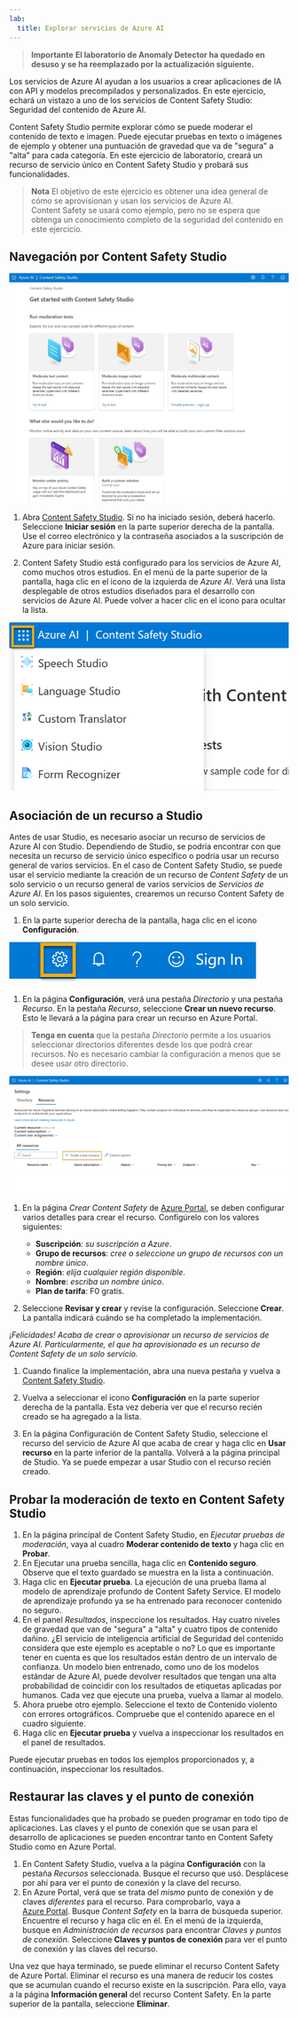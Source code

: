 ```yaml
---
lab:
  title: Explorar servicios de Azure AI
---
```


> **Importante**
> **El laboratorio de Anomaly Detector ha quedado en desuso y se ha reemplazado por la actualización siguiente.**

Los servicios de Azure AI ayudan a los usuarios a crear aplicaciones de IA con API y modelos precompilados y personalizados. En este ejercicio, echará un vistazo a uno de los servicios de Content Safety Studio: Seguridad del contenido de Azure AI. 

Content Safety Studio permite explorar cómo se puede moderar el contenido de texto e imagen. Puede ejecutar pruebas en texto o imágenes de ejemplo y obtener una puntuación de gravedad que va de "segura" a "alta" para cada categoría. En este ejercicio de laboratorio, creará un recurso de servicio único en Content Safety Studio y probará sus funcionalidades. 

> **Nota** El objetivo de este ejercicio es obtener una idea general de cómo se aprovisionan y usan los servicios de Azure AI. Content Safety se usará como ejemplo, pero no se espera que obtenga un conocimiento completo de la seguridad del contenido en este ejercicio.

## Navegación por Content Safety Studio 

![Captura de pantalla de la página de aterrizaje de Content Safety Studio.](./media/content-safety/content-safety-getting-started.png)


1. Abra [Content Safety Studio](https://contentsafety.cognitive.azure.com?azure-portal=true). Si no ha iniciado sesión, deberá hacerlo. Seleccione **Iniciar sesión** en la parte superior derecha de la pantalla. Use el correo electrónico y la contraseña asociados a la suscripción de Azure para iniciar sesión. 

1. Content Safety Studio está configurado para los servicios de Azure AI, como muchos otros estudios. En el menú de la parte superior de la pantalla, haga clic en el icono de la izquierda de *Azure AI*. Verá una lista desplegable de otros estudios diseñados para el desarrollo con servicios de Azure AI. Puede volver a hacer clic en el icono para ocultar la lista.

![Captura de pantalla del menú de Content Safety Studio con una selección de alternancia abierta para cambiar a otros estudios.](./media/content-safety/studio-toggle-icon.png)  

## Asociación de un recurso a Studio 

Antes de usar Studio, es necesario asociar un recurso de servicios de Azure AI con Studio. Dependiendo de Studio, se podría encontrar con que necesita un recurso de servicio único específico o podría usar un recurso general de varios servicios. En el caso de Content Safety Studio, se puede usar el servicio mediante la creación de un recurso de *Content Safety* de un solo servicio o un recurso general de varios servicios de *Servicios de Azure AI*. En los pasos siguientes, crearemos un recurso Content Safety de un solo servicio. 

1. En la parte superior derecha de la pantalla, haga clic en el icono **Configuración**. 

![Captura de pantalla del icono de Configuración en la parte superior derecha de la pantalla, junto a la campana, el signo de interrogación y los iconos de sonrisa.](./media/content-safety/settings-toggle.png)

1. En la página **Configuración**, verá una pestaña *Directorio* y una pestaña *Recurso*. En la pestaña *Recurso*, seleccione **Crear un nuevo recurso**. Esto le llevará a la página para crear un recurso en Azure Portal.

> **Tenga en cuenta** que la pestaña *Directorio* permite a los usuarios seleccionar directorios diferentes desde los que podrá crear recursos. No es necesario cambiar la configuración a menos que se desee usar otro directorio. 

![Captura de pantalla de dónde seleccionar la creación de un nuevo recurso en la página de configuración de Content Safety Studio.](./media/content-safety/create-new-resource-from-studio.png)

1. En la página *Crear Content Safety* de [Azure Portal](https://portal.azure.com?auzre-portal=true), se deben configurar varios detalles para crear el recurso. Configúrelo con los valores siguientes:
    - **Suscripción**: *su suscripción a Azure*.
    - **Grupo de recursos**: *cree o seleccione un grupo de recursos con un nombre único*.
    - **Región**: *elija cualquier región disponible*.
    - **Nombre**: *escriba un nombre único*.
    - **Plan de tarifa**: F0 gratis.

1. Seleccione **Revisar y crear** y revise la configuración. Seleccione **Crear**. La pantalla indicará cuándo se ha completado la implementación. 

*¡Felicidades! Acaba de crear o aprovisionar un recurso de servicios de Azure AI. Particularmente, el que ha aprovisionado es un recurso de Content Safety de un solo servicio.*

1. Cuando finalice la implementación, abra una nueva pestaña y vuelva a [Content Safety Studio](https://contentsafety.cognitive.azure.com?azure-portal=true). 

1. Vuelva a seleccionar el icono **Configuración** en la parte superior derecha de la pantalla. Esta vez debería ver que el recurso recién creado se ha agregado a la lista.  

1. En la página Configuración de Content Safety Studio, seleccione el recurso del servicio de Azure AI que acaba de crear y haga clic en **Usar recurso** en la parte inferior de la pantalla. Volverá a la página principal de Studio. Ya se puede empezar a usar Studio con el recurso recién creado.

## Probar la moderación de texto en Content Safety Studio

1. En la página principal de Content Safety Studio, en *Ejecutar pruebas de moderación*, vaya al cuadro **Moderar contenido de texto**  y haga clic en **Probar**.
1. En Ejecutar una prueba sencilla, haga clic en **Contenido seguro**. Observe que el texto guardado se muestra en la lista a continuación. 
1. Haga clic en **Ejecutar prueba**. La ejecución de una prueba llama al modelo de aprendizaje profundo de Content Safety Service. El modelo de aprendizaje profundo ya se ha entrenado para reconocer contenido no seguro.
1. En el panel *Resultados*, inspeccione los resultados. Hay cuatro niveles de gravedad que van de "segura" a "alta" y cuatro tipos de contenido dañino. ¿El servicio de inteligencia artificial de Seguridad del contenido considera que este ejemplo es aceptable o no? Lo que es importante tener en cuenta es que los resultados están dentro de un intervalo de confianza. Un modelo bien entrenado, como uno de los modelos estándar de Azure AI, puede devolver resultados que tengan una alta probabilidad de coincidir con los resultados de etiquetas aplicadas por humanos. Cada vez que ejecute una prueba, vuelva a llamar al modelo. 
1. Ahora pruebe otro ejemplo. Seleccione el texto de Contenido violento con errores ortográficos. Compruebe que el contenido aparece en el cuadro siguiente.
1. Haga clic en **Ejecutar prueba** y vuelva a inspeccionar los resultados en el panel de resultados. 

Puede ejecutar pruebas en todos los ejemplos proporcionados y, a continuación, inspeccionar los resultados.

## Restaurar las claves y el punto de conexión

Estas funcionalidades que ha probado se pueden programar en todo tipo de aplicaciones. Las claves y el punto de conexión que se usan para el desarrollo de aplicaciones se pueden encontrar tanto en Content Safety Studio como en Azure Portal. 

1. En Content Safety Studio, vuelva a la página **Configuración** con la pestaña *Recursos* seleccionada. Busque el recurso que usó. Desplácese por ahí para ver el punto de conexión y la clave del recurso. 
1. En Azure Portal, verá que se trata del *mismo* punto de conexión y de claves *diferentes* para el recurso. Para comprobarlo, vaya a [Azure Portal](https://portal.azure.com?auzre-portal=true). Busque *Content Safety* en la barra de búsqueda superior. Encuentre el recurso y haga clic en él. En el menú de la izquierda, busque en *Administración de recursos* para encontrar *Claves y puntos de conexión*. Seleccione **Claves y puntos de conexión** para ver el punto de conexión y las claves del recurso. 

Una vez que haya terminado, se puede eliminar el recurso Content Safety de Azure Portal. Eliminar el recurso es una manera de reducir los costes que se acumulan cuando el recurso existe en la suscripción. Para ello, vaya a la página **Información general** del recurso Content Safety. En la parte superior de la pantalla, seleccione **Eliminar**. 
